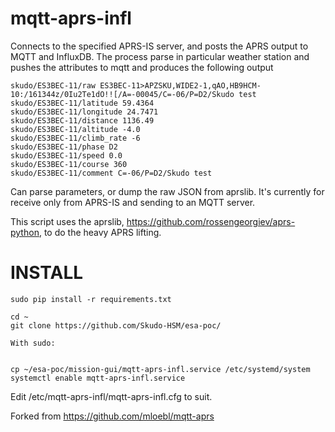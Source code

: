 # mqtt-aprs-infl
Connects to the specified APRS-IS server, and posts the APRS output to MQTT and InfluxDB. 
The process parse in particular weather station and pushes the attributes to mqtt and produces the following output

```
skudo/ES3BEC-11/raw ES3BEC-11>APZSKU,WIDE2-1,qAO,HB9HCM-10:/161344z/0Iu2Te1dO!![/A=-00045/C=-06/P=D2/Skudo test
skudo/ES3BEC-11/latitude 59.4364
skudo/ES3BEC-11/longitude 24.7471
skudo/ES3BEC-11/distance 1136.49
skudo/ES3BEC-11/altitude -4.0
skudo/ES3BEC-11/climb_rate -6
skudo/ES3BEC-11/phase D2
skudo/ES3BEC-11/speed 0.0
skudo/ES3BEC-11/course 360
skudo/ES3BEC-11/comment C=-06/P=D2/Skudo test
```

Can parse parameters, or dump the raw JSON from aprslib.  It's currently for receive only from APRS-IS and sending to an MQTT server.

This script uses the aprslib, https://github.com/rossengeorgiev/aprs-python, to do the heavy APRS lifting.

INSTALL
=================
```
sudo pip install -r requirements.txt

cd ~
git clone https://github.com/Skudo-HSM/esa-poc/

With sudo:


cp ~/esa-poc/mission-gui/mqtt-aprs-infl.service /etc/systemd/system
systemctl enable mqtt-aprs-infl.service

```
Edit /etc/mqtt-aprs-infl/mqtt-aprs-infl.cfg to suit.



Forked from https://github.com/mloebl/mqtt-aprs
